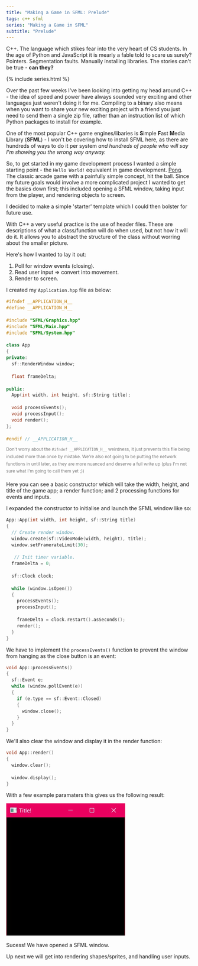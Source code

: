 ```yaml
---
title: "Making a Game in SFML: Prelude"
tags: c++ sfml
series: "Making a Game in SFML"
subtitle: "Prelude"
---
```


C++. The language which stikes fear into the very heart of CS students. In the age of Python and JavaScript it is mearly a fable told to scare us surely? Pointers. Segmentation faults. Manually installing libraries. The stories can't be true - **can they?**

<!--more-->

{% include series.html %}

Over the past few weeks I've been looking into getting my head around C++ - the idea of speed and power have always sounded very exciting and other languages just weren't doing it for me. Compiling to a binary also means when you want to share your new exciting project with a friend you just need to send them a single zip file, rather than an instruction list of which Python packages to install for example.

One of the most popular C++ game engines/libaries is **S**imple **F**ast **M**edia **L**ibrary (**SFML**) - I won't be covering how to install SFML here, as there are hundreds of ways to do it per system _and hundreds of people who will say I'm showing you the wrong way anyway._

So, to get started in my game development process I wanted a simple starting point - the `Hello World!` equivalent in game development. [Pong](https://www.ponggame.org/pong-no-flash.php). The classic arcade game with a painfully simple concept, hit the ball. Since my future goals would involve a more complicated project I wanted to get the basics down first; this included opening a SFML window, taking input from the player, and rendering objects to screen.

I decided to make a simple 'starter' template which I could then bolster for future use.

With C++ a very useful practice is the use of header files. These are descriptions of what a class/function will do when used, but not how it will do it. It allows you to abstract the structure of the class without worring about the smaller picture.

Here's how I wanted to lay it out:
1. Poll for window events (closing).
2. Read user input => convert into movement.
3. Render to screen.

I created my `Application.hpp` file as below:
```c++
#ifndef __APPLICATION_H__
#define __APPLICATION_H__

#include "SFML/Graphics.hpp"
#include "SFML/Main.hpp"
#include "SFML/System.hpp"

class App
{
private:
  sf::RenderWindow window;

  float frameDelta;

public:
  App(int width, int height, sf::String title);

  void processEvents();
  void processInput();
  void render();
};

#endif // __APPLICATION_H__

```
<sup style="color: #777">Don't worry about the `#ifndef __APPLICATION_H__` weirdness, it just prevents this file being included more than once by mistake. We're also not going to be putting the network functions in until later, as they are more nuanced and deserve a full write up (plus I'm not sure what I'm going to call them yet ;))</sup>

Here you can see a basic constructor which will take the width, height, and title of the game app; a render function; and 2 processing functions for events and inputs.

I expanded the constructor to initialise and launch the SFML window like so:
```c++
App::App(int width, int height, sf::String title)
{
  // Create render window.
  window.create(sf::VideoMode(width, height), title);
  window.setFramerateLimit(30);

   // Init timer variable.
  frameDelta = 0;

  sf::Clock clock;

  while (window.isOpen())
  {
    processEvents();
    processInput();

    frameDelta = clock.restart().asSeconds();
    render();
  }
}
```

We have to implement the `processEvents()` function to prevent the window from hanging as the close button is an event:
```c++
void App::processEvents()
{
  sf::Event e;
  while (window.pollEvent(e))
  {
    if (e.type == sf::Event::Closed)
    {
      window.close();
    }
  }
}
```

We'll also clear the window and display it in the render function:
```c++
void App::render()
{
  window.clear();

  window.display();
}
```

With a few example paramaters this gives us the following result:

![Woo hoo](/assets/images/MAGISFML/sfml-intro-1.jpg)

Sucess! We have opened a SFML window. 

Up next we will get into rendering shapes/sprites, and handling user inputs.